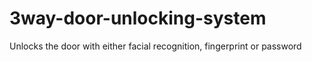 # 3way-door-unlocking-system
Unlocks the door with either facial recognition, fingerprint or password
